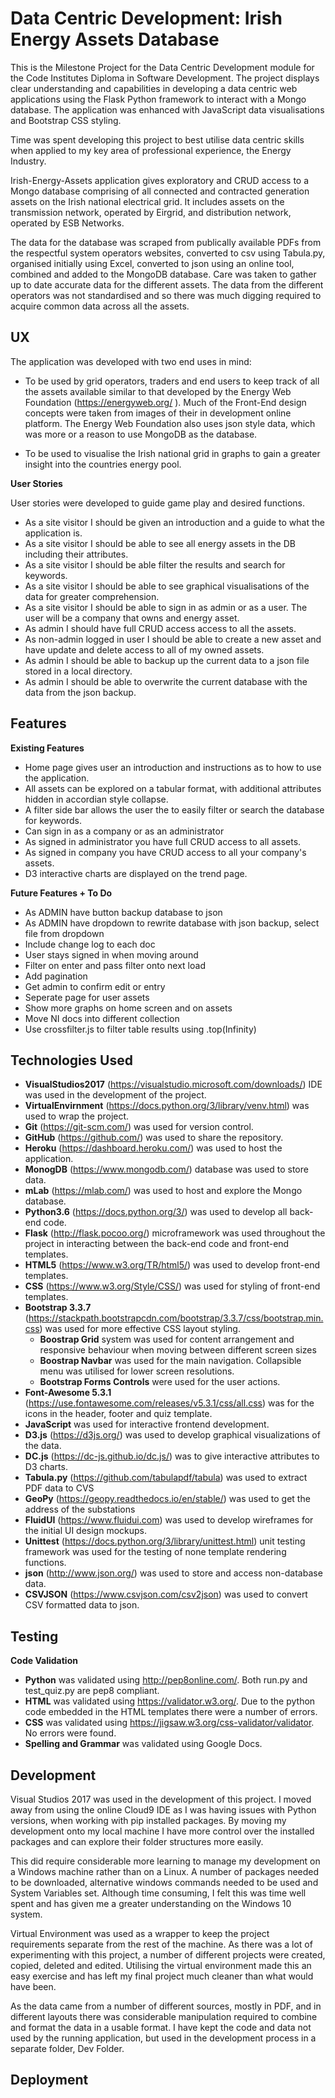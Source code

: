 Data Centric Development: Irish Energy Assets Database
============================
This is the Milestone Project for the Data Centric Development module for the Code Institutes Diploma in Software Development. 
The project displays clear understanding and capabilities in developing a data centric web applications using the Flask Python framework to interact with a Mongo database. 
The application was enhanced with JavaScript data visualisations and Bootstrap CSS styling.

Time was spent developing this project to best utilise data centric skills when applied to my key area of professional experience, the Energy Industry.

Irish-Energy-Assets application gives exploratory and CRUD access to a Mongo database comprising of all connected and contracted generation assets on the Irish national electrical grid.
It includes assets on the transmission network, operated by Eirgrid, and distribution network, operated by ESB Networks.

The data for the database was scraped from publically available PDFs from the respectful system operators websites, converted to csv using Tabula.py, organised initially using Excel, 
converted to json using an online tool, combined and added to the MongoDB database. Care was taken to gather up to date accurate data for the different assets. 
The data from the different operators was not standardised and so there was much digging required to acquire common data across all the assets.



UX
----
The application was developed with two end uses in mind:

* To be used by grid operators, traders and end users to keep track of all the assets available similar to that developed by the Energy Web Foundation (https://energyweb.org/  ). 
  Much of the Front-End design concepts were taken from images of their in development online platform. 
  The Energy Web Foundation also uses json style data, which was more or a reason to use MongoDB as the database.

* To be used to visualise the Irish national grid in graphs to gain a greater insight into the countries energy pool.

__User Stories__

User stories were developed to guide game play and desired functions.

* As a site visitor I should be given an introduction and a guide to what the application is.
* As a site visitor I should be able to see all energy assets in the DB including their attributes. 
* As a site visitor I should be able filter the results and search for keywords.
* As a site visitor I should be able to see graphical visualisations of the data for greater comprehension.
* As a site visitor I should be able to sign in as admin or as a user. The user will be a company that owns and energy asset.
* As admin I should have full CRUD access access to all the assets.
* As non-admin logged in user I should be able to create a new asset and have update and delete access to all of my owned assets.
* As admin I should be able to backup up the current data to a json file stored in a local directory.
* As admin I should be able to overwrite the current database with the data from the json backup.


Features
-----------------

__Existing Features__

* Home page gives user an introduction and instructions as to how to use the application.
* All assets can be explored on a tabular format, with additional attributes hidden in accordian style collapse.
* A filter side bar allows the user the to easily filter or search the database for keywords.
* Can sign in as a company or as an administrator
* As signed in administrator you have full CRUD access to all assets.
* As signed in company you have CRUD access to all your company's assets.
* D3 interactive charts are displayed on the trend page.

 
__Future Features + To Do__
* As ADMIN have button backup database to json
* As ADMIN have dropdown to rewrite database with json backup, select file from dropdown
* Include change log to each doc
* User stays signed in when moving around 
* Filter on enter and pass filter onto next load
* Add pagination
* Get admin to confirm edit or entry
* Seperate page for user assets
* Show more graphs on home screen and on assets
* Move NI docs into different collection
* Use crossfilter.js to filter table results using .top(Infinity)



Technologies Used
-----------------------
* __VisualStudios2017__ (https://visualstudio.microsoft.com/downloads/) IDE was used in the development of the project.
* __VirtualEnvirnment__ (https://docs.python.org/3/library/venv.html) was used to wrap the project.
* __Git__ (https://git-scm.com/) was used for version control.
* __GitHub__ (https://github.com/) was used to share the repository.
* __Heroku__ (https://dashboard.heroku.com/) was used to host the application.
* __MonogDB__ (https://www.mongodb.com/) database was used to store data.
* __mLab__ (https://mlab.com/) was used to host and explore the Mongo database.
* __Python3.6__ (https://docs.python.org/3/) was used to develop all back-end code.
* __Flask__ (http://flask.pocoo.org/) microframework was used throughout the project in interacting between the back-end code and front-end templates.
* __HTML5__ (https://www.w3.org/TR/html5/) was used to develop front-end templates.
* __CSS__ (https://www.w3.org/Style/CSS/) was used for styling of front-end templates.
* __Bootstrap 3.3.7__ (https://stackpath.bootstrapcdn.com/bootstrap/3.3.7/css/bootstrap.min.css) was used for more effective CSS layout styling. 
    - __Boostrap Grid__ system was used for content arrangement and responsive behaviour when moving between different screen sizes
    - __Boostrap Navbar__ was used for the main navigation. Collapsible menu was utilised for lower screen resolutions.
    - __Bootstrap Forms Controls__ were used for the user actions.
* __Font-Awesome 5.3.1__ (https://use.fontawesome.com/releases/v5.3.1/css/all.css) was for the icons in the header, footer and quiz template.
* __JavaScript__ was used for interactive frontend development.
* __D3.js__ (https://d3js.org/) was used to develop graphical visualizations of the data.
* __DC.js__ (https://dc-js.github.io/dc.js/) was to give interactive attributes to D3 charts.
* __Tabula.py__ (https://github.com/tabulapdf/tabula) was used to extract PDF data to CVS
* __GeoPy__ (https://geopy.readthedocs.io/en/stable/) was used to get the address of the substations
* __FluidUI__ (https://www.fluidui.com) was used to develop wireframes for the initial UI design mockups.
* __Unittest__ (https://docs.python.org/3/library/unittest.html) unit testing framework was used for the testing of none template rendering functions.
* __json__ (http://www.json.org/) was used to store and access non-database data.
* __CSVJSON__ (https://www.csvjson.com/csv2json) was used to convert CSV formatted data to json.


Testing
-----------------------

__Code Validation__

* __Python__ was validated using http://pep8online.com/. Both run.py and test_quiz.py are pep8 compliant.
* __HTML__ was validated using https://validator.w3.org/. Due to the python code embedded in the HTML templates there were a number of errors.
* __CSS__ was validated using https://jigsaw.w3.org/css-validator/validator. No  errors were found.
* __Spelling and Grammar__ was validated using Google Docs.


Development
------------------------
Visual Studios 2017 was used in the development of this project. I moved away from using the online Cloud9 IDE as I was having issues with Python versions,
when working with pip installed packages. By moving my development onto my local machine I have more control over the installed packages and can explore their folder
structures more easily. 

This did require considerable more learning to manage my development on a Windows machine rather than on a Linux. 
A number of packages needed to be downloaded, alternative windows commands needed to be used and System Variables set.
Although time consuming, I felt this was time well spent and has given me a greater understanding on the Windows 10 system.

Virtual Environment was used as a wrapper to keep the project requirements separate from the rest of the machine. As there was a lot of experimenting with this project,
a number of different projects were created, copied, deleted and edited. Utilising the virtual environment made this an easy exercise and has left my final project much cleaner 
than what would have been.

As the data came from a number of different sources, mostly in PDF, and in different layouts there was considerable manipulation required to combine and format the data in a 
usable format. I have kept the code and data not used by the running application, but used in the development process in a separate folder, Dev Folder. 


Deployment
------------------------


